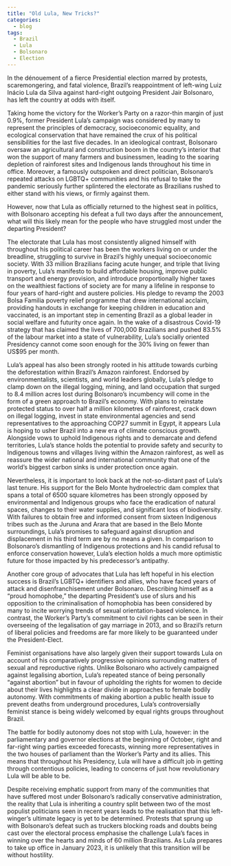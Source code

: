 ```yaml
---
title: "Old Lula, New Tricks?"
categories:
  - blog
tags:
  - Brazil 
  - Lula
  - Bolsonaro
  - Election
---
```


In the dénouement of a fierce Presidential election marred by protests, scaremongering, and fatal violence, Brazil’s reappointment of left-wing Luiz Inácio Lula da Silva against hard-right outgoing President Jair Bolsonaro, has left the country at odds with itself. 

Taking home the victory for the Worker’s Party on a razor-thin margin of just 0.9%, former President Lula’s campaign was considered by many to represent the principles of democracy, socioeconomic equality, and ecological conservation that have remained the crux of his political sensibilities for the last five decades. In an ideological contrast, Bolsonaro oversaw an agricultural and construction boom in the country’s interior that won the support of many farmers and businessmen, leading to the soaring depletion of rainforest sites and Indigenous lands throughout his time in office. Moreover, a famously outspoken and direct politician, Bolsonaro’s repeated attacks on LGBTQ+ communities and his refusal to take the pandemic seriously further splintered the electorate as Brazilians rushed to either stand with his views, or firmly against them.

However, now that Lula as officially returned to the highest seat in politics, with Bolsonaro accepting his defeat a full two days after the announcement, what will this likely mean for the people who have struggled most under the departing President? 

The electorate that Lula has most consistently aligned himself with throughout his political career has been the workers living on or under the breadline, struggling to survive in Brazil’s highly unequal socioeconomic society. With 33 million Brazilians facing acute hunger, and triple that living in poverty, Lula’s manifesto to build affordable housing, improve public transport and energy provision, and introduce proportionally higher taxes on the wealthiest factions of society are for many a lifeline in response to four years of hard-right and austere policies. His pledge to revamp the 2003 Bolsa Familia poverty relief programme that drew international acclaim, providing handouts in exchange for keeping children in education and vaccinated, is an important step in cementing Brazil as a global leader in social welfare and futurity once again. In the wake of a disastrous Covid-19 strategy that has claimed the lives of 700,000 Brazilians and pushed 83.5% of the labour market into a state of vulnerability, Lula’s socially oriented Presidency cannot come soon enough for the 30% living on fewer than US$95 per month. 

Lula’s appeal has also been strongly rooted in his attitude towards curbing the deforestation within Brazil’s Amazon rainforest. Endorsed by environmentalists, scientists, and world leaders globally, Lula’s pledge to clamp down on the illegal logging, mining, and land occupation that surged to 8.4 million acres lost during Bolsonaro’s incumbency will come in the form of a green approach to Brazil’s economy. With plans to reinstate protected status to over half a million kilometres of rainforest, crack down on illegal logging, invest in state environmental agencies and send representatives to the approaching COP27 summit in Egypt, it appears Lula is hoping to usher Brazil into a new era of climate conscious growth. Alongside vows to uphold Indigenous rights and to demarcate and defend territories, Lula’s stance holds the potential to provide safety and security to Indigenous towns and villages living within the Amazon rainforest, as well as reassure the wider national and international community that one of the world’s biggest carbon sinks is under protection once again.

Nevertheless, it is important to look back at the not-so-distant past of Lula’s last tenure. His support for the Belo Monte hydroelectric dam complex that spans a total of 6500 square kilometres has been strongly opposed by environmental and Indigenous groups who face the eradication of natural spaces, changes to their water supplies, and significant loss of biodiversity. With failures to obtain free and informed consent from sixteen Indigenous tribes such as the Juruna and Arara that are based in the Belo Monte surroundings, Lula’s promises to safeguard against disruption and displacement in his third term are by no means a given. In comparison to Bolsonaro’s dismantling of Indigenous protections and his candid refusal to enforce conservation however, Lula’s election holds a much more optimistic future for those impacted by his predecessor’s antipathy. 

Another core group of advocates that Lula has left hopeful in his election success is Brazil’s LGBTQ+ identifiers and allies, who have faced years of attack and disenfranchisement under Bolsonaro. Describing himself as a “proud homophobe,” the departing President’s use of slurs and his opposition to the criminalisation of homophobia has been considered by many to incite worrying trends of sexual orientation-based violence. In contrast, the Worker’s Party’s commitment to civil rights can be seen in their overseeing of the legalisation of gay marriage in 2013, and so Brazil’s return of liberal policies and freedoms are far more likely to be guaranteed under the President-Elect. 

Feminist organisations have also largely given their support towards Lula on account of his comparatively progressive opinions surrounding matters of sexual and reproductive rights. Unlike Bolsonaro who actively campaigned against legalising abortion, Lula’s repeated stance of being personally “against abortion” but in favour of upholding the rights for women to decide about their lives highlights a clear divide in approaches to female bodily autonomy. With commitments of making abortion a public health issue to prevent deaths from underground procedures, Lula’s controversially feminist stance is being widely welcomed by equal rights groups throughout Brazil.

The battle for bodily autonomy does not stop with Lula, however: in the parliamentary and governor elections at the beginning of October, right and far-right wing parties exceeded forecasts, winning more representatives in the two houses of parliament than the Worker’s Party and its allies. This means that throughout his Presidency, Lula will have a difficult job in getting through contentious policies, leading to concerns of just how revolutionary Lula will be able to be.

Despite receiving emphatic support from many of the communities that have suffered most under Bolsonaro’s radically conservative administration, the reality that Lula is inheriting a country split between two of the most populist politicians seen in recent years leads to the realisation that this left-winger’s ultimate legacy is yet to be determined. Protests that sprung up with Bolsonaro’s defeat such as truckers blocking roads and doubts being cast over the electoral process emphasise the challenge Lula’s faces in winning over the hearts and minds of 60 million Brazilians. As Lula prepares to take up office in January 2023, it is unlikely that this transition will be without hostility.
